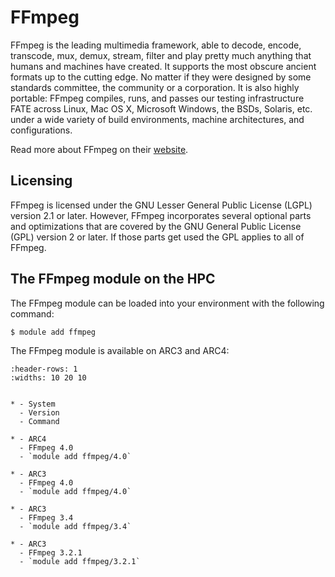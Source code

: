 # FFmpeg

FFmpeg is the leading multimedia framework, able to decode, encode, transcode, mux, demux, stream, filter and play pretty much anything that humans and machines have created. It supports the most obscure ancient formats up to the cutting edge. No matter if they were designed by some standards committee, the community or a corporation. It is also highly portable: FFmpeg compiles, runs, and passes our testing infrastructure FATE across Linux, Mac OS X, Microsoft Windows, the BSDs, Solaris, etc. under a wide variety of build environments, machine architectures, and configurations.



Read more about FFmpeg on their [website](http://www.ffmpeg.org/).





## Licensing

FFmpeg is licensed under the GNU Lesser General Public License (LGPL) version 2.1 or later. However, FFmpeg incorporates several optional parts and optimizations that are covered by the GNU General Public License (GPL) version 2 or later. If those parts get used the GPL applies to all of FFmpeg.



## The FFmpeg module on the HPC

The FFmpeg module can be loaded into your environment with the following command:

```bash
$ module add ffmpeg
```

The FFmpeg module is available on ARC3 and ARC4:

```{list-table}
:header-rows: 1
:widths: 10 20 10


* - System
  - Version
  - Command

* - ARC4
  - FFmpeg 4.0
  - `module add ffmpeg/4.0`

* - ARC3
  - FFmpeg 4.0
  - `module add ffmpeg/4.0`

* - ARC3
  - FFmpeg 3.4
  - `module add ffmpeg/3.4`

* - ARC3
  - FFmpeg 3.2.1
  - `module add ffmpeg/3.2.1`

```
